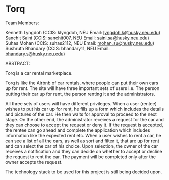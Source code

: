 # Torq

Team Members:

Kenneth Lyngdoh (CCIS: klyngdoh, NEU Email: lyngdoh.k@husky.neu.edu)  
Sanchit Saini (CCIS: sanchit007, NEU Email: saini.sa@husky.neu.edu)  
Suhas Mohan (CCIS: suhas2112, NEU Email: mohan.su@husky.neu.edu)  
Sushruth Bhandary (CCIS: bhandary11, NEU Email: bhandary.s@husky.neu.edu)  

ABSTRACT:

Torq is a car rental marketplace. 

Torq is like the Airbnb of car rentals, where people can put their own cars up for rent. The site will have three important sets of users i.e. The person putting their car up for rent, the person renting it and the administrators. 

All three sets of users will have different privileges. When a user (rentee) wishes to put his car up for rent, he fills up a form which includes the details and pictures of the car. He then waits for approval to proceed to the next stage. On the other end, the administrator receives a request for the car and they can choose to accept the request or deny it. If the request is accepted, the rentee can go ahead and complete the application which includes information like the expected rent etc. When a user wishes to rent a car, he can see a list of all the cars, as well as sort and filter it, that are up for rent and can select the car of his choice. Upon selection, the owner of the car receives a notification and they can decide on whether to accept or decline the request to rent the car. The payment will be completed only after the owner accepts the request. 

The technology stack to be used for this project is still being decided upon.
